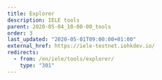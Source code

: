 ```yaml
---
title: Explorer
description: IELE tools
parent: 2020-05-04_10-00-00_tools
order: 3
last_updated: "2020-05-01T09:00:00+01:00"
external_href: https://iele-testnet.iohkdev.io/
redirects:
  - from: /en/iele/tools/explorer/
    type: "301"
---
```

